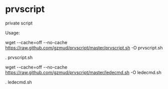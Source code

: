 # prvscript
private script 

Usage:

wget --cache=off --no-cache https://raw.github.com/gzmud/prvscript/master/prvscript.sh -O prvscript.sh

. prvscript.sh

wget --cache=off --no-cache https://raw.github.com/gzmud/prvscript/master/ledecmd.sh -O ledecmd.sh

. ledecmd.sh
